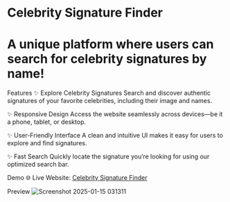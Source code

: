 # Celebrity Signature Finder


# A unique platform where users can search for celebrity signatures by name!

Features
✨ Explore Celebrity Signatures
Search and discover authentic signatures of your favorite celebrities, including their image and names.

✨ Responsive Design
Access the website seamlessly across devices—be it a phone, tablet, or desktop.

✨ User-Friendly Interface
A clean and intuitive UI makes it easy for users to explore and find signatures.

✨ Fast Search
Quickly locate the signature you’re looking for using our optimized search bar.

Demo
🌐 Live Website: [Celebrity Signature Finder](https://sign-1-qxbe.onrender.com/)

Preview
![Screenshot 2025-01-15 031311](https://github.com/user-attachments/assets/f3fe02bc-7893-4fa5-8d56-298ff191111a)
